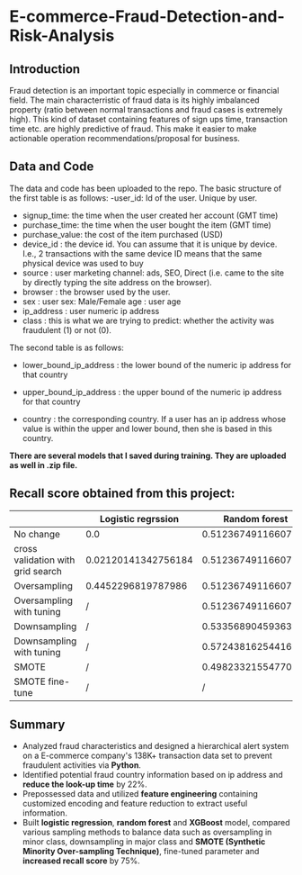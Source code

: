 # E-commerce-Fraud-Detection-and-Risk-Analysis

## Introduction
Fraud detection is an important topic especially in commerce or financial field. The main characterristic of fraud data is its highly imbalanced property (ratio between normal transactions and fraud cases is extremely high). This kind of dataset containing features of sign ups time, transaction time etc. are highly predictive of fraud. This make it easier to make actionable operation recommendations/proposal for business.

## Data and Code
The data and code has been uploaded to the repo. The basic structure of the first table is as follows: 
-user_id: Id of the user. Unique by user.
- signup_time: the time when the user created her account (GMT time)
- purchase_time: the time when the user bought the item (GMT time)
- purchase_value: the cost of the item purchased (USD)
- device_id : the device id. You can assume that it is unique by device. I.e., 2 transactions with the same device ID means that the same physical device was used to buy
- source : user marketing channel: ads, SEO, Direct (i.e. came to the site by directly typing the site address on the browser).
- browser : the browser used by the user.
- sex : user sex: Male/Female age : user age
- ip_address : user numeric ip address
- class : this is what we are trying to predict: whether the activity was fraudulent (1) or not (0).

The second table is as follows:

- lower_bound_ip_address : the lower bound of the numeric ip address for that country

- upper_bound_ip_address : the upper bound of the numeric ip address for that country

- country : the corresponding country. If a user has an ip address whose value is within the upper and lower bound, then she is based in this country.

**There are several models that I saved during training. They are uploaded as well in .zip file.**

## Recall score obtained from this project:

|          | Logistic regrssion | Random forest | XGBoost |
|----------|----------|----------|----------|
| No change  |   0.0     |   0.5123674911660777     |   0.43109540636042404     |
| cross validation with grid search  |   0.02120141342756184     |   0.5123674911660777    |   0.4628975265017668     |
| Oversampling  |   0.4452296819787986     |  0.5123674911660777     |   0.44876325088339225     |
| Oversampling with tuning  |   /     |   0.5123674911660777     |   0.5159010600706714     |
| Downsampling  |   /     |  0.5335689045936396    |   0.5300353356890459     |
| Downsampling with tuning  |   /     |   0.5724381625441696     |   0.5300353356890459     |
| SMOTE  |   /     |   0.49823321554770317     |   0.5795053003533569    |
| SMOTE fine-tune  |   /    |   /     |   0.7597173144876325     |

## Summary
- Analyzed fraud characteristics and designed a hierarchical alert system on a E-commerce company's 138K+ transaction data set to prevent fraudulent activities via **Python**.
- Identified potential fraud country information based on ip address and **reduce the look-up time** by 22%.
- Prepossessed data and utilized **feature engineering** containing customized encoding and feature reduction to extract useful information. 
- Built **logistic regression**, **random forest** and **XGBoost** model, compared various sampling methods to balance data such as oversampling in minor class, downsampling in major class and **SMOTE (Synthetic Minority Over-sampling Technique)**, fine-tuned parameter and **increased recall score** by 75%.
